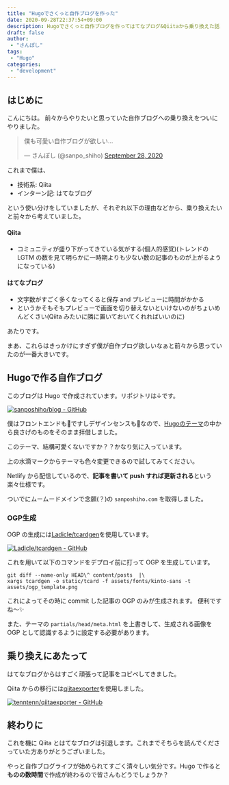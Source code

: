 ```yaml
---
title: "Hugoでさくっと自作ブログを作った"
date: 2020-09-28T22:37:54+09:00
description: Hugoでさくっと自作ブログを作ってはてなブログ&Qiitaから乗り換えた話
draft: false
author:
 - "さんぽし"
tags:
 - "Hugo"
categories:
 - "development"
---
```


## はじめに

こんにちは。
前々からやりたいと思っていた自作ブログへの乗り換えをついにやりました。

<blockquote class="twitter-tweet"><p lang="ja" dir="ltr">僕も可愛い自作ブログが欲しい…</p>&mdash; さんぽし (@sanpo_shiho) <a href="https://twitter.com/sanpo_shiho/status/1310500432070864896?ref_src=twsrc%5Etfw">September 28, 2020</a></blockquote> <script async src="https://platform.twitter.com/widgets.js" charset="utf-8"></script>

これまで僕は、
- 技術系: Qiita
- インターン記: はてなブログ

という使い分けをしていましたが、それぞれ以下の理由などから、乗り換えたいと前々から考えていました。

#### Qiita

- コミュニティが盛り下がってきている気がする(個人的感覚)(トレンドの LGTM の数を見て明らかに一時期よりも少ない数の記事のものが上がるようになっている)

#### はてなブログ

- 文字数がすごく多くなってくると保存 and プレビューに時間がかかる
- というかそもそもプレビューで画面を切り替えないといけないのがちょいめんどくさい(Qiita みたいに隣に置いておいてくれればいいのに)

あたりです。

まあ、これらはきっかけにすぎず僕が自作ブログ欲しいなぁと前々から思っていたのが一番大きいです。

## Hugoで作る自作ブログ

このブログは Hugo で作成されています。リポジトリは↓です。

[![sanposhiho/blog - GitHub](https://gh-card.dev/repos/sanposhiho/blog.svg)](https://github.com/sanposhiho/blog)

僕はフロントエンドも💩ですしデザインセンスも💩なので、[Hugoのテーマ](https://themes.gohugo.io/)の中から良さげのものをそのまま拝借しました。

このテーマ、結構可愛くないですか？？かなり気に入っています。

上の水滴マークからテーマも色々変更できるので試してみてください。

Netlify から配信しているので、**記事を書いて push すれば更新される**という楽々仕様です。

ついでにムームードメインで念願(？)の `sanposhiho.com` を取得しました。

### OGP生成

OGP の生成には[Ladicle/tcardgen](https://github.com/Ladicle/tcardgen)を使用しています。

[![Ladicle/tcardgen - GitHub](https://gh-card.dev/repos/Ladicle/tcardgen.svg)](https://github.com/Ladicle/tcardgen)

これを用いて以下のコマンドをデプロイ前に打って OGP を生成しています。

```shell
git diff --name-only HEAD\^ content/posts  |\
xargs tcardgen -o static/tcard -f assets/fonts/kinto-sans -t assets/ogp_template.png
```

これによってその時に commit した記事の OGP のみが生成されます。
便利ですね〜✨

また、テーマの `partials/head/meta.html` を上書きして、生成される画像を OGP として認識するように設定する必要があります。

## 乗り換えにあたって

はてなブログからはすごく頑張って記事をコピペしてきました。

Qiita からの移行には[qiitaexporter](https://github.com/tenntenn/qiitaexporter)を使用しました。

[![tenntenn/qiitaexporter - GitHub](https://gh-card.dev/repos/tenntenn/qiitaexporter.svg)](https://github.com/tenntenn/qiitaexporter)

## 終わりに

これを機に Qiita とはてなブログは引退します。これまでそちらを読んでくださっていた方ありがとうございました。

やっと自作ブログライフが始められてすごく清々しい気分です。Hugo で作ると**ものの数時間**で作成が終わるので皆さんもどうでしょうか？
